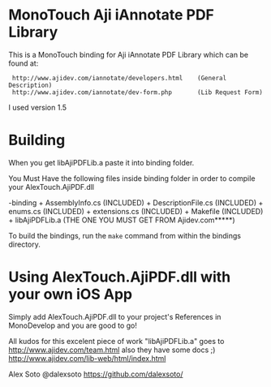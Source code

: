 MonoTouch Aji iAnnotate PDF Library
====================================

This is a MonoTouch binding for Aji iAnnotate PDF Library which can be found at:

     http://www.ajidev.com/iannotate/developers.html 	(General Description)
	 http://www.ajidev.com/iannotate/dev-form.php 		(Lib Request Form)

I used version 1.5

Building
========

When you get libAjiPDFLib.a paste it into binding folder.

You Must Have the following files inside binding folder in order to compile your AlexTouch.AjiPDF.dll

-binding
	+ AssemblyInfo.cs		(INCLUDED)
	+ DescriptionFile.cs	(INCLUDED)
	+ enums.cs				(INCLUDED)
	+ extensions.cs			(INCLUDED)
	+ Makefile				(INCLUDED)
	+ libAjiPDFLib.a		(THE ONE YOU MUST GET FROM Ajidev.com*****)

To build the bindings, run the `make` command from within the bindings
directory.


Using AlexTouch.AjiPDF.dll with your own iOS App
=================================================

Simply add AlexTouch.AjiPDF.dll to your project's References in MonoDevelop and you are
good to go!

All kudos for this excelent piece of work "libAjiPDFLib.a" goes to http://www.ajidev.com/team.html also they have some docs ;) http://www.ajidev.com/lib-web/html/index.html


Alex Soto
@dalexsoto
https://github.com/dalexsoto/




